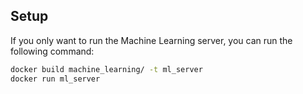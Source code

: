 ## Setup

If you only want to run the Machine Learning server, you can run the following command:

```bash
docker build machine_learning/ -t ml_server
docker run ml_server
```